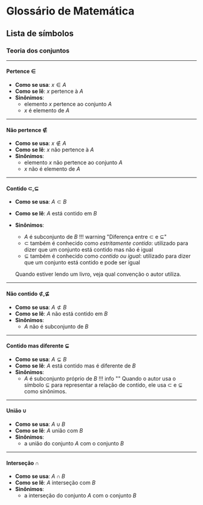 # Glossário de Matemática

## Lista de símbolos

### Teoria dos conjuntos

--- 
#### Pertence $\in$

- **Como se usa**: $x\in A$   
- **Como se lê**: $x$ pertence à $A$
- **Sinônimos**: 
    - elemento $x$ pertence ao conjunto $A$
    - $x$ é elemento de $A$
---
#### Não pertence $\notin$

- **Como se usa**: $x\notin A$   
- **Como se lê**: $x$ não pertence à $A$
- **Sinônimos**: 
    - elemento $x$ não pertence ao conjunto $A$
    - $x$ não é elemento de $A$
---
#### Contido $\subset, \subseteq$

- **Como se usa**: $A\subset B$   
- **Como se lê**: $A$ está contido em $B$
- **Sinônimos**: 
    - $A$ é subconjunto de $B$
!!! warning "Diferença entre $\subset$ e $\subseteq$"
    - $\subset$ também é conhecido como _estritamente contido_: utilizado para dizer que um conjunto está contido mas não é igual
    - $\subseteq$ também é conhecido como _contido ou igual_: utilizado para dizer que um conjunto está contido e pode ser igual

    Quando estiver lendo um livro, veja qual convenção o autor utiliza.
---
#### Não contido $\not\subset, \not\subseteq$

- **Como se usa**: $A\not\subset B$   
- **Como se lê**: $A$ não está contido em $B$
- **Sinônimos**: 
    - $A$ não é subconjunto de $B$
---
#### Contido mas diferente $\subsetneq$

- **Como se usa**: $A\subsetneq B$   
- **Como se lê**: $A$ está contido mas é diferente de $B$
- **Sinônimos**: 
    - $A$ é subconjunto próprio de $B$
!!! info ""
    Quando o autor usa o símbolo $\subseteq$ para representar a relação de contido, ele usa $\subset$ e $\subsetneq$ como sinônimos.
---
#### União $\cup$

- **Como se usa**: $A\cup B$   
- **Como se lê**: $A$ união com $B$
- **Sinônimos**: 
    - a união do conjunto $A$ com o conjunto $B$

---
#### Interseção $\cap$

- **Como se usa**: $A\cap B$   
- **Como se lê**: $A$ interseção com $B$
- **Sinônimos**: 
    - a interseção do conjunto $A$ com o conjunto $B$